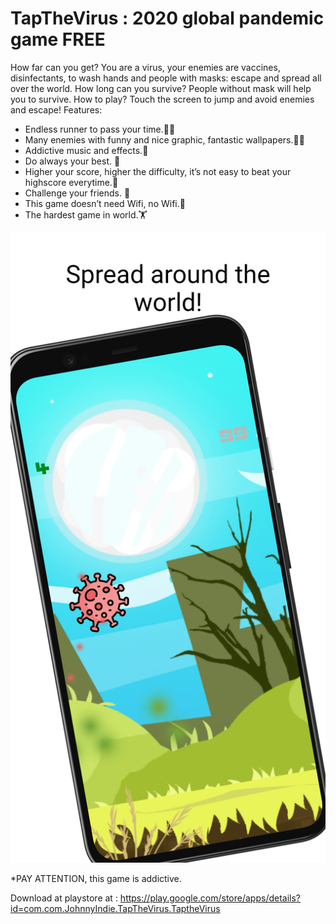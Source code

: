 # TapTheVirus :  2020 global pandemic game FREE

How far can you get?
You are a virus, your enemies are vaccines, disinfectants, to wash hands and people with masks: escape and spread all over the world. How long can you survive? People without mask will help you to survive. 
How to play?
Touch the screen to jump and avoid enemies and escape! 
Features:
- Endless runner to pass your time.🏃‍♂️
- Many enemies with funny and nice graphic, fantastic wallpapers.🦠💉
- Addictive music and effects.🎼
- Do always your best. 🧲
- Higher your score, higher the difficulty, it’s not easy to beat your highscore everytime.🔋
- Challenge your friends. 🏅
- This game doesn’t need Wifi, no Wifi.📱
- The hardest game in world.🏋️

![screen1](images/screen1.png)

*PAY ATTENTION, this game is addictive.

Download at playstore at :
https://play.google.com/store/apps/details?id=com.com.JohnnyIndie.TapTheVirus.TaptheVirus
